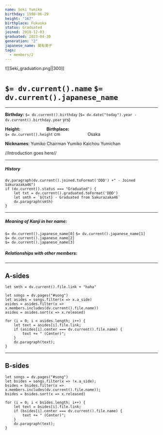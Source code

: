 ```yaml
---
name: Seki Yumiko
birthday: 1998-06-29
height: "167"
birthplace: Fukuoka
status: Graduated
joined: 2018-12-03
graduated: 2023-04-30
generation: "2"
japanese_name: 関有美子
tags:
  - members/2
---
```

![[Seki_graduation.png||300]]
# `$= dv.current().name` `$= dv.current().japanese_name`
---
**Birthday:** 
	`$= dv.current().birthday` (`$= dv.date("today").year - dv.current().birthday.year` yrs)

**Height:** ‎ ‎ ‎ ‎ ‎ ‎ ‎ ‎ ‎ ‎ ‎ ‎ ‎ ‎ ‎ ‎ ‎ ‎ ‎ ‎ ‎ ‎**Birthplace:**               
`$= dv.current().height` cm ‎ ‎ ‎ ‎ ‎ ‎ ‎ ‎ ‎ ‎ ‎ ‎ ‎ ‎ ‎ ‎ ‎ ‎ ‎ ‎ ‎ ‎ ‎‎‎Osaka     

**Nicknames**:
Yumiko Chairman
Yumiko Kaichou
Yumichan

//Introduction goes here//

----
##### **History**
```dataviewjs
dv.paragraph(dv.current().joined.toFormat('DDD') +" - Joined Sakurazaka46")
if (dv.current().status === "Graduated") {
	let txt = dv.current().graduated.toFormat('DDD') 
	let smth = `${txt} - Graduated from Sakurazaka46`
	dv.paragraph(smth)
}
```
----
##### **Meaning of Kanji in her name:**
`$= dv.current().japanese_name[0]`
`$= dv.current().japanese_name[1]`  
`$= dv.current().japanese_name[2]`  
`$= dv.current().japanese_name[3]`  

##### **Relationships with other members:**


----
## A-sides
```dataviewjs
let smth = dv.current().file.link + "haha"

let songs = dv.pages("#song")
let asides = songs.filter(x => x.a_side)
asides = asides.filter(x => x.members.includes(dv.current().file.name))
asides = asides.sort(x => x.released)

for (i = 0; i < asides.length; i++) {
	let text = asides[i].file.link;
	if (asides[i].center === dv.current().file.name) {
		text += " (Center)";
	}
	dv.paragraph(text);
}

```
---
## B-sides
```dataviewjs
let songs = dv.pages("#song")
let bsides = songs.filter(x => !x.a_side);
bsides = bsides.filter(x => x.members.includes(dv.current().file.name));
bsides = bsides.sort(x => x.released)

for (i = 0; i < bsides.length; i++) {
	let text = bsides[i].file.link;
	if (bsides[i].center === dv.current().file.name) {
		text += " (Center)";
	}
	dv.paragraph(text);
}
```